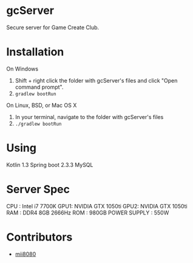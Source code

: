 # gcServer

<!-- # Short Description -->

Secure server for Game Create Club.

# Installation

On Windows
1. Shift + right click the folder with gcServer's files and click "Open command prompt".
2. `gradlew bootRun`

On Linux, BSD, or Mac OS X
1. In your terminal, navigate to the folder with gcServer's files
2. `./gradlew bootRun`

# Using
Kotlin 1.3
Spring boot 2.3.3
MySQL

# Server Spec
CPU : Intel i7 7700K
GPU1: NVIDIA GTX 1050ti
GPU2: NVIDIA GTX 1050ti
RAM : DDR4 8GB 2666Hz
ROM : 980GB
POWER SUPPLY : 550W

# Contributors

- [mii8080](https://github.com/morioka22)

<!-- CREATED_BY_LEADYOU_README_GENERATOR -->
